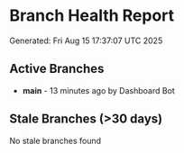 # Branch Health Report
Generated: Fri Aug 15 17:37:07 UTC 2025

## Active Branches
- **main** - 13 minutes ago by Dashboard Bot

## Stale Branches (>30 days)
No stale branches found
